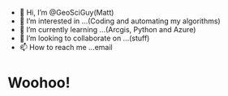 - 👋 Hi, I’m @GeoSciGuy(Matt)
- 👀 I’m interested in ...(Coding and automating my algorithms)
- 🌱 I’m currently learning ...(Arcgis, Python and Azure)
- 💞️ I’m looking to collaborate on ...(stuff)
- 📫 How to reach me ...email

<!---
GeoSciGuy/GeoSciGuy is a ✨ special ✨ repository because its `README.md` (this file) appears on your GitHub profile.
You can click the Preview link to take a look at your changes.
--->


# Woohoo!